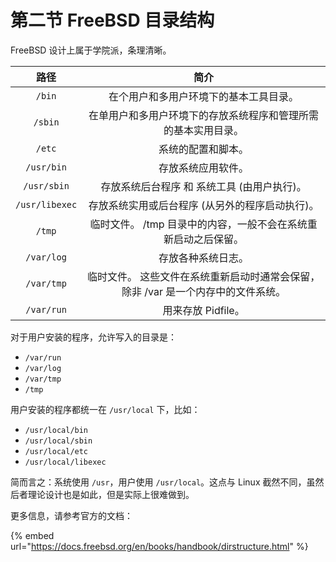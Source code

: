 # 第二节 FreeBSD 目录结构

FreeBSD 设计上属于学院派，条理清晰。

|       路径       |                       简介                      |
| :------------: | :-------------------------------------------: |
|     `/bin`     |              在个用户和多用户环境下的基本工具目录。              |
|     `/sbin`    |        在单用户和多用户环境下的存放系统程序和管理所需的基本实用目录。        |
|     `/etc`     |                   系统的配置和脚本。                   |
|   `/usr/bin`   |                   存放系统应用软件。                   |
|   `/usr/sbin`  |            存放系统后台程序 和 系统工具 (由用户执行)。           |
| `/usr/libexec` |           存放系统实用或后台程序 (从另外的程序启动执行)。           |
|     `/tmp`     |       临时文件。 /tmp 目录中的内容，一般不会在系统重新启动之后保留。      |
|   `/var/log`   |                   存放各种系统日志。                   |
|   `/var/tmp`   | 临时文件。 这些文件在系统重新启动时通常会保留， 除非 /var 是一个内存中的文件系统。 |
|   `/var/run`   |                 用来存放 Pidfile。                 |

对于用户安装的程序，允许写入的目录是：

* `/var/run`
* `/var/log`
* `/var/tmp`
* `/tmp`

用户安装的程序都统一在 `/usr/local` 下，比如：

* `/usr/local/bin`
* `/usr/local/sbin`
* `/usr/local/etc`
* `/usr/local/libexec`

简而言之：系统使用 `/usr`，用户使用 `/usr/local`。这点与 Linux 截然不同，虽然后者理论设计也是如此，但是实际上很难做到。

更多信息，请参考官方的文档：

{% embed url="https://docs.freebsd.org/en/books/handbook/dirstructure.html" %}
